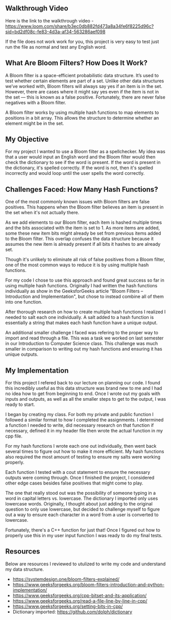 ## Walkthrough Video

Here is the link to the walkthrough video - https://www.loom.com/share/b3ec0db882fd473a8a34fe6f8225d96c?sid=bd2df08c-fe83-4d3a-af34-563286aef098

If the file does not work work for you, this project is very easy to test just run the file as normal and test any English word.

## What Are Bloom Filters? How Does It Work?

A Bloom filter is a space-efficient probabilistic data structure. It’s used to test whether certain elements are part of a set. Unlike other data structures we’ve worked with, Bloom filters will always say yes if an item is in the set. However, there are cases where it might say yes even if the item is not in the set — this is known as a false positive. Fortunately, there are never false negatives with a Bloom filter.

A Bloom filter works by using multiple hash functions to map elements to positions in a bit array. This allows the structure to determine whether an element might be in the set.

## My Objective

For my project I wanted to use a Bloom filter as a spellchecker. My idea was that a user would input an English word and the Bloom filter would then check the dictionary to see if the word is present. If the word is present in the dictionary, it's spelled correctly. If the word is not, then it's spelled incorrectly and would loop until the user spells the word correctly. 

## Challenges Faced: How Many Hash Functions?

One of the most commonly known issues with Bloom filters are false positives. This happens when the Bloom filter believes an item is present in the set when it's not actually there. 

As we add elements to our Bloom filter, each item is hashed multiple times and the bits associated with the item is set to 1. As more items are added, some these new item bits might already be set from previous items added to the Bloom filter. This overlap confuses the data structure because it assumes the new item is already present if all bits it hashes to are already set. 

Though it's unlikely to eliminate all risk of false positives from a Bloom filter, one of the most common ways to reduce it is by using multiple hash functions. 

For my code I chose to use this approach and found great success so far in using multiple hash functions. Originally I had written the hash functions individually as show in the GeeksforGeeks article "Bloom Filters – Introduction and Implementation", but chose to instead combine all of them into one function. 

After thorough research on how to create multiple hash functions I realized I needed to salt each one individually. A salt added to a hash function is essentially a string that makes each hash function have a unique output. 

An additional smaller challenge I faced was refering to the proper way to import and read through a file. This was a task we worked on last semester in our Introduction to Computer Science class. This challenge was much smaller in comparison to writing out my hash functions and ensuring it has unique outputs. 

## My Implementation

For this project I refered back to our lecture on planning our code. I found this incredibly useful as this data structure was brand new to me and I had no idea how to get from beginning to end. Once I wrote out my goals with inputs and outputs, as well as all the smaller steps to get to the output, I was ready to start.

I began by creating my class. For both my private and public function I followed a similar format to how I completed the assignments. I determined a function I needed to write, did necessary research on that function if necessary, defined it in my header file then wrote the actual function in my cpp file. 

For my hash functions I wrote each one out individually, then went back several times to figure out how to make it more efficient. My hash functions also required the most amount of testing to ensure my salts were working properly. 

Each function I tested with a cout statement to ensure the necessary outputs were coming through. Once I finished the project, I considered other edge cases besides false positives that might come to play. 

The one that really stood out was the possibility of someone typing in a word in capital letters vs. lowercase. The dictionary I imported only uses lowercase words. Originally, I thought about just adding to the original question to only use lowercase, but decided to challenge myself to figure out a way to ensure each character in a word from a user is converted to lowercase.

Fortunately, there's a C++ function for just that! Once I figured out how to properly use this in my user input function I was ready to do my final tests.

## Resources 

Below are resources I reviewed to utulized to write my code and understand my data structure. 

- https://systemdesign.one/bloom-filters-explained/
- https://www.geeksforgeeks.org/bloom-filters-introduction-and-python-implementation/
- https://www.geeksforgeeks.org/cpp-bitset-and-its-application/
- https://www.geeksforgeeks.org/read-a-file-line-by-line-in-cpp/
- https://www.geeksforgeeks.org/setting-bits-in-cpp/
- Dictionary imported: https://github.com/dolph/dictionary
